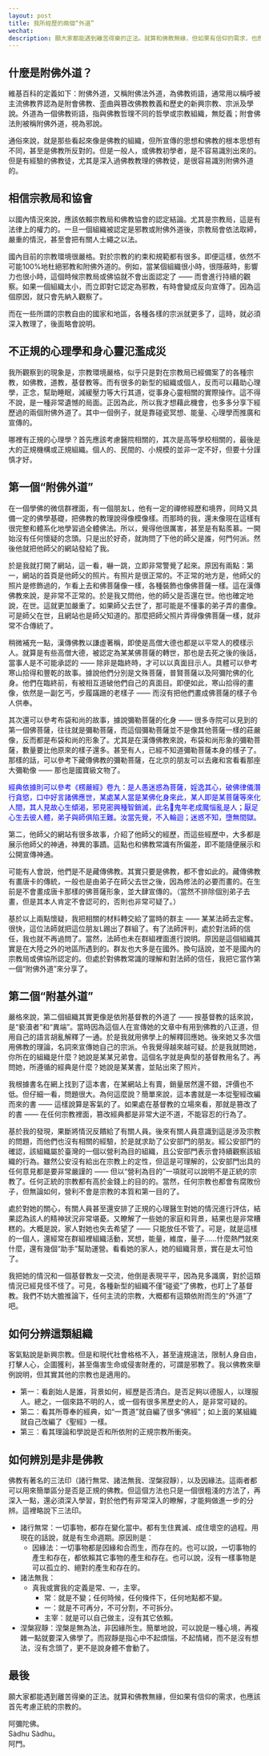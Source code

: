 ```yaml
---
layout: post
title: 我所經歷的兩個“外道”
wechat: 
description: 願大家都能遇到離苦得樂的正法。就算和佛教無緣，但如果有信仰的需求，也應該首先考慮正統的宗教的。阿彌陀佛 and 阿門。
---
```


## 什麼是附佛外道？

維基百科的定義如下：附佛外道，又稱附佛法外道，為佛教術語，通常用以稱呼被主流佛教界認為是附會佛教、歪曲與篡改佛教教義和歷史的新興宗教、宗派及學說。外道為一個佛教術語，指與佛教哲理不同的哲學或宗教組織，無貶義；附會佛法則被稱附佛外道，視為邪說。

通俗來說，就是那些看起來像是佛教的組織，但所宣傳的思想和佛教的根本思想有不同，甚至是佛教所反對的。但是一般人，或佛教初學者，是不容易識別出來的。但是有經驗的佛教徒，尤其是深入過佛教教理的佛教徒，是很容易識別附佛外道的。

## 相信宗教局和協會

以國內情況來說，應該依賴宗教局和佛教協會的認定結論。尤其是宗教局，這是有法律上的權力的。一旦一個組織被認定是邪教或附佛外道後，宗教局會依法取締，嚴重的情況，甚至會把有關人士繩之以法。

國內目前的宗教環境很嚴格。對於宗教的約束和規範都有很多。即便這樣，依然不可能100%地杜絕邪教和附佛外道的。例如，當某個組織很小時，很隱蔽時，影響力也很小時，這個時候宗教局或佛協就不會出面認定了 —— 而會進行持續的觀察。如果一個組織太小，而立即對它認定為邪教，有時會變成反向宣傳了。因為這個原因，就只會先納入觀察了。

而在一些所謂的宗教自由的國家和地區，各種各樣的宗派就更多了，這時，就必須深入教理了，後面略會說明。

## 不正規的心理學和身心靈氾濫成災

我所觀察到的現象是，宗教環境嚴格，似乎只是對在宗教局已經備案了的各種宗教，如佛教，道教，基督教等。而有很多的新型的組織或個人，反而可以藉助心理學，正念，幫助睡眠，減緩壓力等大行其道，從事身心靈相關的實際操作。這不得不說，是一種非常遺憾的局面。正因為此，所以我才想藉此機會，也多多分享下經歷過的兩個附佛外道了。其中一個例子，就是靠碰瓷冥想、能量、心理學而推廣和宣傳的。

哪裡有正規的心理學？首先應該考慮醫院相關的，其次是高等學校相關的，最後是大的正規機構或正規組織。個人的、民間的、小規模的並非一定不好，但要十分謹慎才好。

## 第一個“附佛外道”

在一個學佛的微信群裡面，有一個朋友L，他有一定的禪修經歷和境界，同時又具備一定的佛學基礎，把佛教的教理說得像模像樣。而那時的我，還未像現在這樣有很完整和體系化地學習過全體佛法。所以，覺得他很厲害，甚至是有點羨慕。一開始沒有任何懷疑的念頭。只是出於好奇，就詢問了下他的師父是誰，何門何派。然後他就把他師父的網站發給了我。

於是我就打開了網站，這一看，嚇一跳，立即非常警覺了起來。原因有兩點：第一，網站的首頁是他師父的照片。有照片是很正常的。不正常的地方是，他師父的照片是修飾過的，乍看上去和佛菩薩像一樣，各種裝飾也像佛菩薩一樣。這在漢傳佛教來說，是非常不正常的。於是我又問他，他的師父是否還在世。他也確定地說，在世。這就更加嚴重了。如果師父去世了，那可能是不懂事的弟子弄的畫像。可是師父在世，且網站也是師父知道的。那麼把師父照片弄得像佛菩薩一樣，就非常不合傳統了。

稍微補充一點，漢傳佛教以謙虛著稱，即使是高僧大德也都是以平常人的模樣示人。就算是有些高僧大德，被認定為某某佛菩薩的轉世，那也是去死之後的後話，當事人是不可能承認的 —— 除非是臨終時，才可以以真面目示人。具體可以參考寒山拾得和豐乾的故事。據說他們分別是文殊菩薩，普賢菩薩以及阿彌陀佛的化身。他們在臨終前，有被相互道破他們自己的真面目。即便如此，寒山拾得的畫像，依然是一副乞丐，步履蹣跚的老樣子 —— 而沒有把他們畫成佛菩薩的樣子令人供奉。

其次還可以參考布袋和尚的故事，據說彌勒菩薩的化身 —— 很多寺院可以見到的第一個佛菩薩，往往就是彌勒菩薩，而這個彌勒菩薩並不是像其他菩薩一樣的莊嚴像，反而都是布袋和尚的形象了。尤其是在漢傳佛教來說，布袋和尚形象的彌勒菩薩，數量要比他原來的樣子還多。甚至有人，已經不知道彌勒菩薩本身的樣子了。那樣的話，可以參考下藏傳佛教的彌勒菩薩，在北京的朋友可以去雍和宮看看那座大彌勒像 —— 那也是國寶級文物了。

<span style="color:blue">經典依據則可以參考《楞嚴經》卷九：是人愚迷惑為菩薩，婬逸其心，破佛律儀潛行貪慾，口中好言諸佛應世，某處某人當是某佛化身來此，某人即是某菩薩等來化人間，其人見故心生傾渴，邪見密興種智銷滅，此名𩲓鬼年老成魔惱亂是人；厭足心生去彼人體，弟子與師俱陷王難。汝當先覺，不入輪迴；迷惑不知，墮無間獄。

第二，他師父的網站有很多故事，介紹了他師父的經歷，而這些經歷中，大多都是展示他師父的神通，神異的事蹟。這點也和佛教常識有所偏差，即不能隨便展示和公開宣傳神通。

可能有人會說，他們是不是藏傳佛教。其實只要是佛教，都不會如此的。藏傳佛教有畫唐卡的傳統，一般也是由弟子在師父去世之後，因為修法的必要而畫的。在生前是不會畫成唐卡那樣的佛菩薩形象，並大肆宣傳的。（當然不排除個別弟子去畫，但是其本人肯定不會認可的，否則也非常可疑了。）

基於以上兩點懷疑，我把相關的材料轉交給了當時的群主 —— 某某法師去定奪。很快，這位法師就把這位朋友L踢出了群組了。有了法師評判，處於對法師的信任，我也就不再過問了。當然，法師也未在群組裡面進行說明。原因是這個組織其實是在大陸之外的地區所遇到的。群友也大多是在國外。換句話說，並不是國內的宗教局或佛協所認定的。但處於對佛教常識的理解和對法師的信任，我把它當作第一個“附佛外道”來分享了。

## 第二個“附基外道”

嚴格來說，第二個組織其實更像是依附基督教的外道了 —— 按基督教的話來說，是“褻瀆者”和“異端”。當時因為這個人在宣傳她的文章中有用到佛教的八正道，但用自己的語言胡亂解釋了一通。於是我就用佛學上的解釋回應她。後來她又多次借用佛教的理論，名詞來宣傳她自己的宗派。令我覺得越來越可疑。於是我就問她，你所在的組織是什麼？她說是某某兄弟會。這個名字就是典型的基督教用名了。再問她，所遵循的經典是什麼？她說是某某書，並貼出來了照片。

我根據書名在網上找到了這本書，在某網站上有賣，銷量居然還不錯，評價也不低。但仔細一看，問題很大。為何這麼說？簡單來說，這本書就是一本從聖經改編而來的書 —— 這樣說算是客氣的了。如果處在基督教的立場來看，那就是篡改了的書 —— 在任何宗教裡面，篡改經典都是非常大逆不道，不能容忍的行為了。

基於我的發現，果斷將情況反饋給了有關人員。後來有關人員意識到這是涉及宗教的問題，而他們也沒有相關的經驗，於是就求助了公安部門的朋友。經公安部門的確認，該組織屬於臺灣的一個以營利為目的組織，且公安部門表示會持續觀察該組織的行為。雖然公安沒有給出在宗教上的定性，但這是可理解的，公安部門出具的任何意見都是要非常嚴謹的 —— 但以“營利為目的”一項就可以說明不是正統的宗教了。任何正統的宗教都有高於金錢上的目的的。當然，任何宗教也都會有腐敗份子，但無論如何，營利不會是宗教的本質和第一目的了。

處於對她的關心，有關人員甚至還安排了正規的心理醫生對她的情況進行評估，結果認為該人的精神狀況非常堪憂。又瞭解了一些她的家庭和背景，結果也是非常糟糕的。大概是說，家人對她也失去希望了 —— 只能放任不管了。可是，就是這樣的一個人，還經常在群組裡組織活動，冥想，能量，維度，量子……什麼熱門就來什麼，還有幾個“助手”幫助運營。看看她的家人，她的組織背景，實在是太可怕了。

我把她的情況和一個基督教友一交流，他倒是表現平平，因為見多識廣，對於這類情況已經見怪不怪了。可見，各種新型的組織不僅“碰瓷”了佛教，也盯上了基督教。我們不妨大膽推論下，任何主流的宗教，大概都有這類依附而生的“外道”了吧。

## 如何分辨這類組織

客氣點說是新興宗教。但是和現代社會格格不入，甚至違規違法，限制人身自由，打擊人心，企圖獲利，甚至傷害生命或侵害財產的，可謂是邪教了。我以佛教來舉例說明，但其實其他的宗教也是適用的。

* 第一：看創始人是誰，背景如何，經歷是否清白。是否足夠以德服人，以理服人。總之，一個來路不明的人，或一個有很多黑歷史的人，是非常可疑的。
* 第二：看其所尊奉的經典，如“一貫道”就自編了很多“佛經”；如上面的某組織就自己改編了《聖經》一樣。
* 第三：看其理論和學說是否和所依附的正規宗教所衝突。

## 如何辨別是非是佛教

佛教有著名的三法印（諸行無常、諸法無我、涅槃寂靜），以及因緣法。這兩者都可以用來簡單區分是否是正規的佛教。但這個方法也只是一個很粗淺的方法了，再深入一點，還必須深入學習，對於他們有非常深入的瞭解，才能夠做進一步的分辨。這裡略說下三法印。

* 諸行無常：一切事物，都存在變化當中。都有生住異滅、成住壞空的過程。用現在的話說，就是有生命週期。原因則是：
  * 因緣法：一切事物都是因緣和合而生，而存在的。也可以說，一切事物的產生和存在，都依賴其它事物的產生和存在。也可以說，沒有一樣事物是可以孤立的、絕對的產生和存在的。
* 諸法無我：
  * 真我或實我的定義是常、一，主宰。
    * 常：就是不變；任何時候，任何條件下，任何地點都不變。
    * 一：就是不可再分，不可分割，不可拆分。
    * 主宰：就是可以自己做主，沒有其它依賴。
* 涅槃寂靜：涅槃是無為法，非因緣所生。簡單地說，可以說是一種心境，再複雜一點就要深入佛學了。而寂靜是指心中不起煩惱，不起情緒，而不是沒有想法，沒有念頭了，更不是說身體不會動了。

## 最後

願大家都能遇到離苦得樂的正法。就算和佛教無緣，但如果有信仰的需求，也應該首先考慮正統的宗教的。

阿彌陀佛。<br>
Sàdhu Sàdhu。<br>
阿門。

